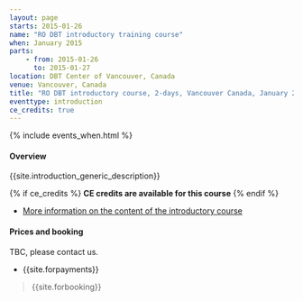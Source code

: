 ```yaml
---
layout: page
starts: 2015-01-26
name: "RO DBT introductory training course"
when: January 2015
parts:
    - from: 2015-01-26
      to: 2015-01-27
location: DBT Center of Vancouver, Canada
venue: Vancouver, Canada
title: "RO DBT introductory course, 2-days, Vancouver Canada, January 2015"
eventtype: introduction
ce_credits: true
---
```



{% include events_when.html %}


#### Overview

{{site.introduction_generic_description}}

{% if ce_credits %}
**CE credits are available for this course**
{% endif %}


- [More information on the content of the introductory course](/training/introduction.html)


#### Prices and booking

TBC, please contact us.

- {{site.forpayments}}

> {{site.forbooking}}

